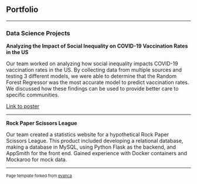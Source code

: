 ## Portfolio
---

### Data Science Projects

**Analyzing the Impact of Social Inequality on COVID-19 Vaccination Rates in the US**

[//]: # (<img src="images/dummy_thumbnail.jpg?raw=true"/>)

Our team worked on analyzing how social inequality impacts COVID-19 vaccination rates in the US. By collecting data from multiple sources and testing 3 different models, we were able to determine that the Random Forest Regressor was the most accurate model to predict vaccination rates. We discussed how these findings can be used to provide better care to specific communities.

[Link to poster](/pdf/DS3000FinalProject.pdf)

---
**Rock Paper Scissors League**

[//]: # (<img src="images/dummy_thumbnail.jpg?raw=true"/>)

Our team created a statistics website for a hypothetical Rock Paper Scissors League. This product included developing a relational database, making a database in MySQL, using Python Flask as the backend, and AppSmith for the front end. Gained experience with Docker containers and Mockaroo for mock data.

---
<!---
### Category Name 2

- [Project 1 Title](http://example.com/)
- [Project 2 Title](http://example.com/)
- [Project 3 Title](http://example.com/)
- [Project 4 Title](http://example.com/)
- [Project 5 Title](http://example.com/)

---
---
--->
<p style="font-size:11px">Page template forked from <a href="https://github.com/evanca/quick-portfolio">evanca</a></p>
<!-- Remove above link if you don't want to attibute -->
